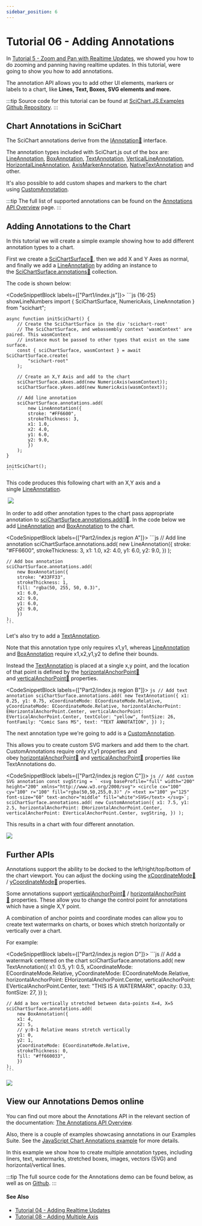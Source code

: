 ```yaml
---
sidebar_position: 6
---
```


# Tutorial 06 - Adding Annotations

In [Tutorial 5 - Zoom and Pan with Realtime Updates](/get-started/tutorials-js-npm-webpack/tutorial-05-zoom-and-pan-with-realtime-updates), we showed you how to do zooming and panning having realtime updates. In this tutorial, were going to show you how to add annotations.

The annotation API allows you to add other UI elements, markers or labels to a chart, like **Lines, **Text, **Boxes, **SVG elements and more.********

:::tip
Source code for this tutorial can be found at [SciChart.JS.Examples Github Repository](https://github.com/ABTSoftware/SciChart.JS.Examples/tree/dev_v4.0/Tutorials/2D_Chart_Tutorials_JavaScript/Tutorial_6_Adding_Annotations).
:::

<YouTubeVideo url="https://www.youtube.com/embed/kUsMslHD_YE" title="Video tutorial for version 3. SciChart.js JavaScript Chart Tutorial 06 - Adding Annotations to Charts" />

Chart Annotations in SciChart
-----------------------------

The SciChart annotations derive from the [IAnnotation:blue_book:](https://www.scichart.com/documentation/js/current/typedoc/interfaces/iannotation.html) interface.

The annotation types included with SciChart.js out of the box are: [LineAnnotation](/2d-charts/annotations-api/line-annotation), [BoxAnnotation](/2d-charts/annotations-api/box-annotation), [TextAnnotation](/2d-charts/annotations-api/text-annotation), [VerticalLineAnnotation](/2d-charts/annotations-api/vertical-line-annotation), [HorizontalLineAnnotation](/2d-charts/annotations-api/horizontal-line-annotation), [AxisMarkerAnnotation](/2d-charts/annotations-api/axis-marker-annotation/axis-marker-annotation-overview), [NativeTextAnnotation](/2d-charts/annotations-api/native-text-annotation) and other.

It's also possible to add custom shapes and markers to the chart using [CustomAnnotation](/2d-charts/annotations-api/custom-annotation).

:::tip
The full list of supported annotations can be found on the [Annotations API Overview](/2d-charts/annotations-api/annotations-api-overview) page.
:::

Adding Annotations to the Chart
-------------------------------

In this tutorial we will create a simple example showing how to add different annotation types to a chart.

First we create a [SciChartSurface:blue_book:](https://www.scichart.com/documentation/js/current/typedoc/classes/scichartsurface.html), then we add X and Y Axes as normal, and finally we add a [LineAnnotation](/2d-charts/annotations-api/line-annotation) by adding an instance to the [SciChartSurface.annotations:blue_book:](https://www.scichart.com/documentation/js/current/typedoc/classes/scichartsurface.html#annotations) collection.

The code is shown below:

<CodeSnippetBlock labels={["Part1/index.js"]}>
    ```js {16-25} showLineNumbers
    import { SciChartSurface, NumericAxis, LineAnnotation } from "scichart";

    async function initSciChart() {
        // Create the SciChartSurface in the div 'scichart-root'
        // The SciChartSurface, and webassembly context 'wasmContext' are paired. This wasmContext
        // instance must be passed to other types that exist on the same surface.
        const { sciChartSurface, wasmContext } = await SciChartSurface.create(
            "scichart-root"
        );

        // Create an X,Y Axis and add to the chart
        sciChartSurface.xAxes.add(new NumericAxis(wasmContext));
        sciChartSurface.yAxes.add(new NumericAxis(wasmContext));

        // Add line annotation
        sciChartSurface.annotations.add(
            new LineAnnotation({
            stroke: "#FF6600",
            strokeThickness: 3,
            x1: 1.0,
            x2: 4.0,
            y1: 6.0,
            y2: 9.0,
            })
        );
    }

    initSciChart();
    ```
</CodeSnippetBlock>

This code produces this following chart with an X,Y axis and a single [LineAnnotation](/2d-charts/annotations-api/line-annotation).

 ![](img/1.png)

In order to add other annotation types to the chart pass appropriate annotation to [sciChartSurface.annotations.add():blue_book:](https://www.scichart.com/documentation/js/current/typedoc/classes/scichartsurface.html#annotations). In the code below we add [LineAnnotation](/2d-charts/annotations-api/line-annotation) and [BoxAnnotation](/2d-charts/annotations-api/box-annotation) to the chart.

<CodeSnippetBlock labels={["Part2/index.js region A"]}>
    ```js
    // Add line annotation
    sciChartSurface.annotations.add(
        new LineAnnotation({
        stroke: "#FF6600",
        strokeThickness: 3,
        x1: 1.0,
        x2: 4.0,
        y1: 6.0,
        y2: 9.0,
        })
    );

    // Add box annotation
    sciChartSurface.annotations.add(
        new BoxAnnotation({
        stroke: "#33FF33",
        strokeThickness: 1,
        fill: "rgba(50, 255, 50, 0.3)",
        x1: 6.0,
        x2: 9.0,
        y1: 6.0,
        y2: 9.0,
        })
    );
    ```
</CodeSnippetBlock>

Let's also try to add a [TextAnnotation](/2d-charts/annotations-api/text-annotation).

Note that this annotation type only requires x1,y1, whereas [LineAnnotation](/2d-charts/annotations-api/line-annotation) and [BoxAnnotation](/2d-charts/annotations-api/box-annotation) require x1,x2,y1,y2 to define their bounds.

Instead the [TextAnnotation](/2d-charts/annotations-api/text-annotation) is placed at a single x,y point, and the location of that point is defined by the [horizontalAnchorPoint:blue_book:](https://www.scichart.com/documentation/js/current/typedoc/classes/textannotation.html#horizontalanchorpoint) and [verticalAnchorPoint:blue_book:](https://www.scichart.com/documentation/js/current/typedoc/classes/textannotation.html#verticalanchorpoint) properties.

<CodeSnippetBlock labels={["Part2/index.js region B"]}>
    ```js
    // Add text annotation
    sciChartSurface.annotations.add(
        new TextAnnotation({
        x1: 0.25,
        y1: 0.75,
        xCoordinateMode: ECoordinateMode.Relative,
        yCoordinateMode: ECoordinateMode.Relative,
        horizontalAnchorPoint: EHorizontalAnchorPoint.Center,
        verticalAnchorPoint: EVerticalAnchorPoint.Center,
        textColor: "yellow",
        fontSize: 26,
        fontFamily: "Comic Sans MS",
        text: "TEXT ANNOTATION",
        })
    );
    ```
</CodeSnippetBlock>

The next annotation type we're going to add is a [CustomAnnotation](/2d-charts/annotations-api/custom-annotation).

This allows you to create custom SVG markers and add them to the chart. CustomAnnotations require only x1,y1 properties and obey [horizontalAnchorPoint:blue_book:](https://www.scichart.com/documentation/js/current/typedoc/classes/textannotation.html#horizontalanchorpoint) and [verticalAnchorPoint:blue_book:](https://www.scichart.com/documentation/js/current/typedoc/classes/textannotation.html#verticalanchorpoint) properties like TextAnnotations do.

<CodeSnippetBlock labels={["Part2/index.js region C"]}>
    ```js
    // Add custom SVG annotation
    const svgString = `
    <svg baseProfile="full" width="200" height="200" xmlns="http://www.w3.org/2000/svg">
        <circle cx="100" cy="100" r="100" fill="rgba(50,50,255,0.3)" />
        <text x="100" y="125" font-size="60" text-anchor="middle" fill="white">SVG</text>
    </svg>`;
    sciChartSurface.annotations.add(
        new CustomAnnotation({
        x1: 7.5,
        y1: 2.5,
        horizontalAnchorPoint: EHorizontalAnchorPoint.Center,
        verticalAnchorPoint: EVerticalAnchorPoint.Center,
        svgString,
        })
    );
    ```
</CodeSnippetBlock>

This results in a chart with four different annotation.

![](img/2.png)

Further APIs
------------

Annotations support the ability to be docked to the left/right/top/bottom of the chart viewport. You can adjust the docking using the [xCoordinateMode:blue_book:](https://www.scichart.com/documentation/js/current/typedoc/classes/textannotation.html#xcoordinatemode) / [yCoordinateMode:blue_book:](https://www.scichart.com/documentation/js/current/typedoc/classes/textannotation.html#ycoordinatemode) properties.

Some annotations support [verticalAnchorPoint:blue_book:](https://www.scichart.com/documentation/js/current/typedoc/classes/textannotation.html#verticalanchorpoint) / [horizontalAnchorPoint:blue_book:](https://www.scichart.com/documentation/js/current/typedoc/classes/textannotation.html#horizontalanchorpoint) properties. These allow you to change the control point for annotations which have a single X,Y point.

A combination of anchor points and coordinate modes can allow you to create text watermarks on charts, or boxes which stretch horizontally or vertically over a chart.

For example:

<CodeSnippetBlock labels={["Part2/index.js region D"]}>
    ```js
    // Add a watermark centered on the chart
    sciChartSurface.annotations.add(
        new TextAnnotation({
        x1: 0.5,
        y1: 0.5,
        xCoordinateMode: ECoordinateMode.Relative,
        yCoordinateMode: ECoordinateMode.Relative,
        horizontalAnchorPoint: EHorizontalAnchorPoint.Center,
        verticalAnchorPoint: EVerticalAnchorPoint.Center,
        text: "THIS IS A WATERMARK",
        opacity: 0.33,
        fontSize: 27,
        })
    );

    // Add a box vertically stretched between data-points X=4, X=5
    sciChartSurface.annotations.add(
        new BoxAnnotation({
        x1: 4,
        x2: 5,
        // y:0-1 Relative means stretch vertically
        y1: 0,
        y2: 1,
        yCoordinateMode: ECoordinateMode.Relative,
        strokeThickness: 0,
        fill: "#ff660033",
        })
    );
    ```
</CodeSnippetBlock>

![](img/3.png)

View our Annotations Demos online
---------------------------------

You can find out more about the Annotations API in the relevant section of the documentation: [The Annotations API Overview](/2d-charts/annotations-api/annotations-api-overview).

Also, there is a couple of examples showcasing annotations in our Examples Suite. See the [JavaScript Chart Annotations example](https://www.scichart.com/demo/react/chart-annotations) for more details.

<ChartFromSciChartDemo src="https://www.scichart.com/demo/iframe/chart-annotations" title="Chart Annotations" description="showing how create various kinds of annotations and animate them in javascript charts." />

In this example we show how to create multiple annotation types, including liners, text, watermarks, stretched boxes, images, vectors (SVG) and horizontal/vertical lines.

:::tip
The full source code for the Annotations demo can be found below, as well as on [Github](https://github.com/ABTSoftware/SciChart.JS.Examples/blob/master/Examples/src/components/Examples/Charts2D/ChartAnnotations/AnnotationsAreEasy/drawExample.ts).
:::

#### See Also

* [Tutorial 04 - Adding Realtime Updates](/get-started/tutorials-js-npm-webpack/tutorial-04-adding-realtime-updates)
* [Tutorial 08 - Adding Multiple Axis](/get-started/tutorials-js-npm-webpack/tutorial-08-adding-multiple-axis)